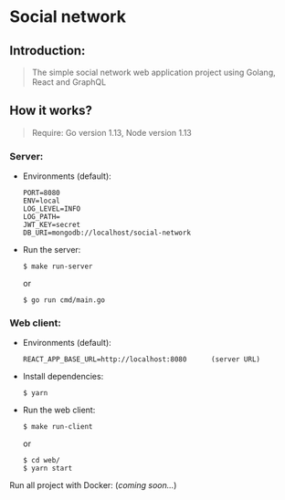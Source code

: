 # Social network

## Introduction:

> The simple social network web application project using Golang, React and GraphQL

## How it works?

> Require: Go version 1.13, Node version 1.13

### Server:

- Environments (default):
  ```shell
  PORT=8080
  ENV=local
  LOG_LEVEL=INFO
  LOG_PATH=
  JWT_KEY=secret
  DB_URI=mongodb://localhost/social-network
  ```

- Run the server:
  ```shell
  $ make run-server
  ```
  or
  ```shell
  $ go run cmd/main.go
  ```

### Web client:

- Environments (default):
  ```shell
  REACT_APP_BASE_URL=http://localhost:8080      (server URL)
  ```
  
- Install dependencies:
  ```shell
  $ yarn
  ```

- Run the web client:
  ```shell
  $ make run-client
  ```
  or
  ```shell
  $ cd web/
  $ yarn start
  ```

Run all project with Docker: (*coming soon...*)
